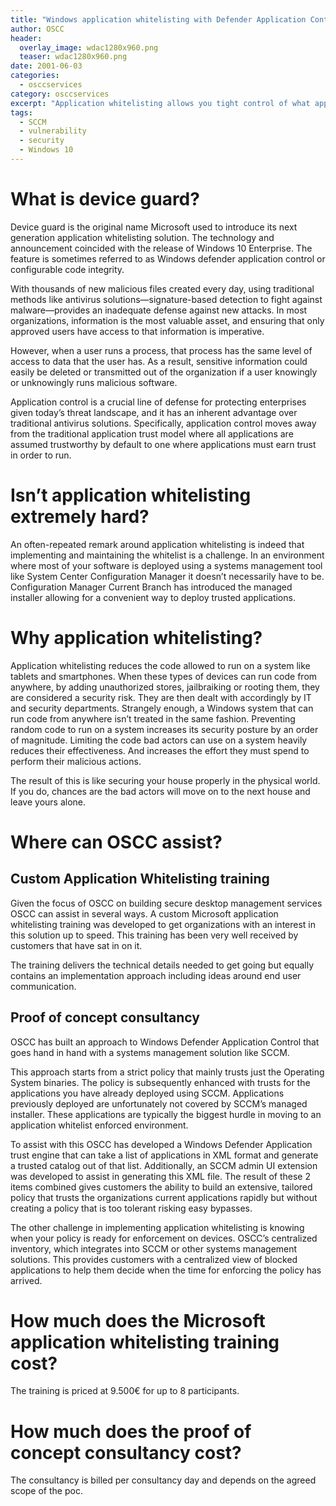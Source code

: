 ```yaml
---
title: "Windows application whitelisting with Defender Application Control (WDAC)"
author: OSCC
header:
  overlay_image: wdac1280x960.png
  teaser: wdac1280x960.png
date: 2001-06-03
categories:
  - osccservices
category: osccservices
excerpt: "Application whitelisting allows you tight control of what applications are allowed to run in your environment. OSCC's approach mixes the Systems Management knowledge of SCCM with in-depth DeviceGuard/WDAC knowledge to smoothen the transition into a more secure environment. Click here for more information."
tags:
  - SCCM
  - vulnerability
  - security
  - Windows 10
---
```


# What is device guard? #

Device guard is the original name Microsoft used to introduce its next generation application whitelisting solution. The technology and announcement coincided with the release of Windows 10 Enterprise. The feature is sometimes referred to as Windows defender application control or configurable code integrity.

With thousands of new malicious files created every day, using traditional methods like antivirus solutions—signature-based detection to fight against malware—provides an inadequate defense against new attacks. In most organizations, information is the most valuable asset, and ensuring that only approved users have access to that information is imperative.

However, when a user runs a process, that process has the same level of access to data that the user has. As a result, sensitive information could easily be deleted or transmitted out of the organization if a user knowingly or unknowingly runs malicious software.

Application control is a crucial line of defense for protecting enterprises given today’s threat landscape, and it has an inherent advantage over traditional antivirus solutions. Specifically, application control moves away from the traditional application trust model where all applications are assumed trustworthy by default to one where applications must earn trust in order to run.

# Isn’t application whitelisting extremely hard? #

An often-repeated remark around application whitelisting is indeed that implementing and maintaining the whitelist is a challenge. In an environment where most of your software is deployed using a systems management tool like System Center Configuration Manager it doesn’t necessarily have to be. Configuration Manager Current Branch has introduced the managed installer allowing for a convenient way to deploy trusted applications.

# Why application whitelisting? #

Application whitelisting reduces the code allowed to run on a system like tablets and smartphones. When these types of devices can run code from anywhere, by adding unauthorized stores, jailbraiking or rooting them, they are considered a security risk. They are then dealt with accordingly by IT and security departments. Strangely enough, a Windows system that can run code from anywhere isn’t treated in the same fashion. Preventing random code to run on a system increases its security posture by an order of magnitude. Limiting the code bad actors can use on a system heavily reduces their effectiveness.  And increases the effort they must spend to perform their malicious actions. 

The result of this is like securing your house properly in the physical world. If you do, chances are the bad actors will move on to the next house and leave yours alone.

# Where can OSCC assist? #

## Custom Application Whitelisting training ##

Given the focus of OSCC on building secure desktop management services OSCC can assist in several ways. A custom Microsoft application whitelisting training was developed to get organizations with an interest in this solution up to speed. This training has been very well received by customers that have sat in on it.

The training delivers the technical details needed to get going but equally contains an implementation approach including ideas around end user communication.

## Proof of concept consultancy ##

OSCC has built an approach to Windows Defender Application Control that goes hand in hand with a systems management solution like SCCM.

This approach starts from a strict policy that mainly trusts just the Operating System binaries. The policy is subsequently enhanced with trusts for the applications you have already deployed using SCCM. Applications previously deployed are unfortunately not covered by SCCM’s managed installer. These applications are typically the biggest hurdle in moving to an application whitelist enforced environment. 

To assist with this OSCC has developed a Windows Defender Application trust engine that can take a list of applications in XML format and generate a trusted catalog out of that list. Additionally, an SCCM admin UI extension was developed to assist in generating this XML file. The result of these 2 items combined gives customers the ability to build an extensive, tailored policy that trusts the organizations current applications rapidly but without creating a policy that is too tolerant risking easy bypasses. 

The other challenge in implementing application whitelisting is knowing when your policy is ready for enforcement on devices. OSCC’s centralized inventory, which integrates into SCCM or other systems management solutions. This provides customers with a centralized view of blocked applications to help them decide when the time for enforcing the policy has arrived.

# How much does the Microsoft application whitelisting training cost? #
The training is priced at 9.500€ for up to 8 participants.

# How much does the proof of concept consultancy cost? #
The consultancy is billed per consultancy day and depends on the agreed scope of the poc.
